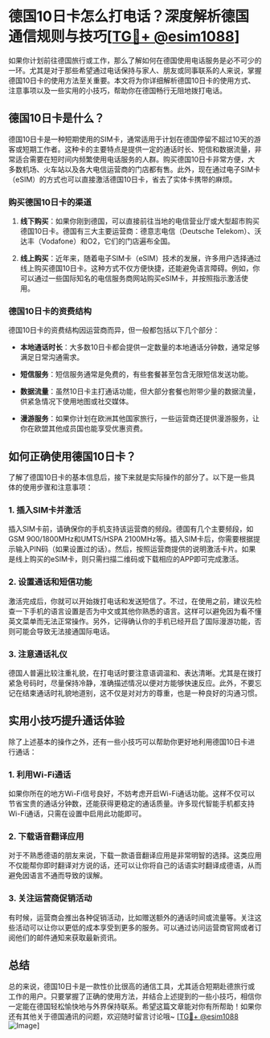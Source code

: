 # 德国10日卡怎么打电话？深度解析德国通信规则与技巧[[TG💪+ @esim1088](https://t.me/s/esim1088)]

如果你计划前往德国旅行或工作，那么了解如何在德国使用电话服务是必不可少的一环。尤其是对于那些希望通过电话保持与家人、朋友或同事联系的人来说，掌握德国10日卡的使用方法至关重要。本文将为你详细解析德国10日卡的使用方式、注意事项以及一些实用的小技巧，帮助你在德国畅行无阻地拨打电话。

## 德国10日卡是什么？

德国10日卡是一种短期使用的SIM卡，通常适用于计划在德国停留不超过10天的游客或短期工作者。这种卡的主要特点是提供一定的通话时长、短信和数据流量，非常适合需要在短时间内频繁使用电话服务的人群。购买德国10日卡非常方便，大多数机场、火车站以及各大电信运营商的门店都有售。此外，现在通过电子SIM卡（eSIM）的方式也可以直接激活德国10日卡，省去了实体卡携带的麻烦。

### 购买德国10日卡的渠道

1. **线下购买**：如果你刚到德国，可以直接前往当地的电信营业厅或大型超市购买德国10日卡。德国有三大主要运营商：德意志电信（Deutsche Telekom）、沃达丰（Vodafone）和O2，它们的门店遍布全国。
   
2. **线上购买**：近年来，随着电子SIM卡（eSIM）技术的发展，许多用户选择通过线上购买德国10日卡。这种方式不仅方便快捷，还能避免语言障碍。例如，你可以通过一些国际知名的电信服务商网站购买eSIM卡，并按照指示激活使用。

### 德国10日卡的资费结构

德国10日卡的资费结构因运营商而异，但一般都包括以下几个部分：

- **本地通话时长**：大多数10日卡都会提供一定数量的本地通话分钟数，通常足够满足日常沟通需求。
  
- **短信服务**：短信服务通常是免费的，有些套餐甚至包含无限短信发送功能。
  
- **数据流量**：虽然10日卡主打通话功能，但大部分套餐也附带少量的数据流量，供紧急情况下使用地图或社交媒体。

- **漫游服务**：如果你计划在欧洲其他国家旅行，一些运营商还提供漫游服务，让你在欧盟其他成员国也能享受优惠资费。

## 如何正确使用德国10日卡？

了解了德国10日卡的基本信息后，接下来就是实际操作的部分了。以下是一些具体的使用步骤和注意事项：

### 1. 插入SIM卡并激活

插入SIM卡前，请确保你的手机支持该运营商的频段。德国有几个主要频段，如GSM 900/1800MHz和UMTS/HSPA 2100MHz等。插入SIM卡后，你需要根据提示输入PIN码（如果设置过的话）。然后，按照运营商提供的说明激活卡片。如果是线上购买的eSIM卡，则只需扫描二维码或下载相应的APP即可完成激活。

### 2. 设置通话和短信功能

激活完成后，你就可以开始拨打电话和发送短信了。不过，在使用之前，建议先检查一下手机的语言设置是否为中文或其他你熟悉的语言。这样可以避免因为看不懂英文菜单而无法正常操作。另外，记得确认你的手机已经开启了国际漫游功能，否则可能会导致无法接通国际电话。

### 3. 注意通话礼仪

德国人普遍比较注重礼貌，在打电话时要注意语调温和、表达清晰。尤其是在拨打紧急号码时，尽量保持冷静，准确描述情况以便对方能够快速反应。此外，不要忘记在结束通话时礼貌地道别，这不仅是对对方的尊重，也是一种良好的沟通习惯。

## 实用小技巧提升通话体验

除了上述基本的操作之外，还有一些小技巧可以帮助你更好地利用德国10日卡进行通话：

### 1. 利用Wi-Fi通话

如果你所在的地方Wi-Fi信号良好，不妨考虑开启Wi-Fi通话功能。这样不仅可以节省宝贵的通话分钟数，还能获得更稳定的通话质量。许多现代智能手机都支持Wi-Fi通话，只需在设置中启用此功能即可。

### 2. 下载语音翻译应用

对于不熟悉德语的朋友来说，下载一款语音翻译应用是非常明智的选择。这类应用不仅能帮你即时翻译对方说的话，还可以让你将自己的话语实时翻译成德语，从而避免因语言不通而导致的误解。

### 3. 关注运营商促销活动

有时候，运营商会推出各种促销活动，比如赠送额外的通话时间或流量等。关注这些活动可以让你以更低的成本享受到更多的服务。可以通过访问运营商官网或者订阅他们的邮件通知来获取最新资讯。

## 总结

总的来说，德国10日卡是一款性价比很高的通信工具，尤其适合短期赴德旅行或工作的用户。只要掌握了正确的使用方法，并结合上述提到的一些小技巧，相信你一定能在德国轻松愉快地与外界保持联系。希望这篇文章能对你有所帮助！如果你还有其他关于德国通讯的问题，欢迎随时留言讨论哦~ [[TG💪+ @esim1088](https://t.me/s/esim1088) ![Image](https://i.postimg.cc/4NQfJmqS/Snipaste-2025-05-13-00-14-12.png)]